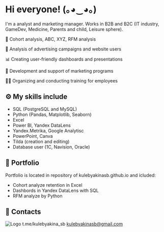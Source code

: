 # Hi everyone! (｡◕‿◕｡)



I'm a analyst and marketing manager. Works in B2B and B2C (IT industry, GameDev, Medicine, Parents and child, Leisure sphere).



📌 Cohort analysis, ABC, XYZ, RFM analysis

🧠 Analysis of advertising campaigns and website users

📊 Creating user-friendly dashboards and presentations

💬 Development and support of marketing programs

👯‍♀️ Organizing and conducting training for employees


## ⚙ My skills include

- SQL (PostgreSQL and MySQL)
- Python (Pandas, Matplotlib, Seaborn)
- Excel
- Power BI, Yandex DataLens
- Yandex.Metrika, Google Analytisc
- PowerPoint, Canva
- Tilda (creation and editing)
- Database user (1C, Navision, Oracle)

## 📁 Portfolio
Portfolio is located in repository of kulebyakinasb.github.io and icluded: 
- Cohort analyze retention in Excel
- Dashbords in Yandex DataLens with SQL
- RFM analyze by Python

## 🔗 Contacts
![Logo](https://vmestesmamoy.ru/img/tg.png) 
t.me/kulebyakina_sb
kulebyakinasb@gmail.com

